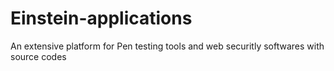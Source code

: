 # Einstein-applications
An extensive platform for Pen testing tools and web securitly softwares with source codes
